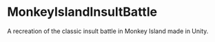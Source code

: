 # MonkeyIslandInsultBattle
 A recreation of the classic insult battle in Monkey Island made in Unity.
